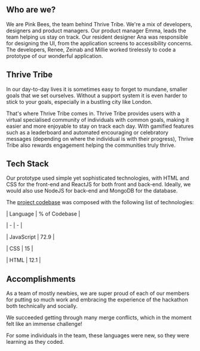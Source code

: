 ## Who are we?

 We are Pink Bees, the team behind Thrive Tribe. We're a mix of developers, designers and product managers. Our product manager Emma, leads the team helping us stay on track. Our resident designer Ana was responsible for designing the UI, from the application screens to accessibility concerns. The developers, Renee, Zeinab and Millie worked tirelessly to code a prototype of our wonderful application.

## Thrive Tribe

 In our day-to-day lives it is sometimes easy to forget to mundane, smaller goals that we set ourselves. Without a support system it is even harder to stick to your goals, especially in a bustling city like London.

 That's where Thrive Tribe comes in. Thrive Tribe provides users with a virtual specialised community of individuals with common goals, making it easier and more enjoyable to stay on track each day. With gamified features such as a leaderboard and automated encouraging or celebratory messages (depending on where the individual is with their progress), Thrive Tribe also rewards engagement helping the communities truly thrive.

## Tech Stack

 Our prototype used simple yet sophisticated technologies, with HTML and CSS for the front-end and ReactJS for both front and back-end. Ideally, we would also use NodeJS for back-end and MongoDB for the database.

The [project codebase](https://github.com/ReneeIbeji/HuddleHiveHackathon) was composed with the following list of technologies:

| Language | % of Codebase |

| - | - |

| JavaScript | 72.9 |

| CSS | 15 |

| HTML | 12.1 |

## Accomplishments

As a team of mostly newbies, we are super proud of each of our members for putting so much work and embracing the experience of the hackathon both technically and socially. 

We succeeded getting through many merge conflicts, which in the moment felt like an immense challenge!

 For some individuals in the team, these languages were new, so they were learning as they coded.
